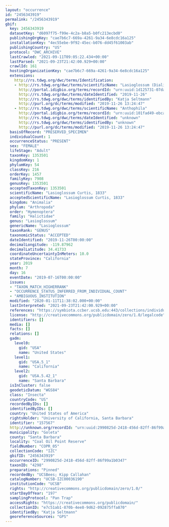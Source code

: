 ```yaml
---
layout: "occurrence"
id: "2456343919"
permalink: "/2456343919"
gbif:
  key: 2456343919
  datasetKey: "d6097f75-f99e-4c2a-b8a5-b0fc213ecbd0"
  publishingOrgKey: "cae7b6c7-669a-4261-9a34-6e8cdc16a125"
  installationKey: "4ec55ebe-9f92-45ec-b076-dd45f61003ab"
  publishingCountry: "US"
  protocol: "DWC_ARCHIVE"
  lastCrawled: "2021-09-11T09:05:22.434+00:00"
  lastParsed: "2021-09-23T21:42:00.929+00:00"
  crawlId: 161
  hostingOrganizationKey: "cae7b6c7-669a-4261-9a34-6e8cdc16a125"
  extensions:
    http://rs.tdwg.org/dwc/terms/Identification:
    - http://rs.tdwg.org/dwc/terms/scientificName: "Lasioglossum (Dialictus)"
      http://portal.idigbio.org/terms/recordId: "urn:uuid:1d125731-07da-463c-8531-754f93f91074"
      http://rs.tdwg.org/dwc/terms/dateIdentified: "2019-11-26"
      http://rs.tdwg.org/dwc/terms/identifiedBy: "Katja Seltmann"
      http://purl.org/dc/terms/modified: "2019-11-26 13:24:47"
    - http://rs.tdwg.org/dwc/terms/scientificName: "Anthophila"
      http://portal.idigbio.org/terms/recordId: "urn:uuid:101fad49-ebca-410d-9f23-f31af4994804"
      http://rs.tdwg.org/dwc/terms/dateIdentified: "unknown"
      http://rs.tdwg.org/dwc/terms/identifiedBy: "unknown"
      http://purl.org/dc/terms/modified: "2019-11-26 13:24:47"
  basisOfRecord: "PRESERVED_SPECIMEN"
  individualCount: 1
  occurrenceStatus: "PRESENT"
  sex: "FEMALE"
  lifeStage: "Adult"
  taxonKey: 1353501
  kingdomKey: 1
  phylumKey: 54
  classKey: 216
  orderKey: 1457
  familyKey: 7908
  genusKey: 1353501
  acceptedTaxonKey: 1353501
  scientificName: "Lasioglossum Curtis, 1833"
  acceptedScientificName: "Lasioglossum Curtis, 1833"
  kingdom: "Animalia"
  phylum: "Arthropoda"
  order: "Hymenoptera"
  family: "Halictidae"
  genus: "Lasioglossum"
  genericName: "Lasioglossum"
  taxonRank: "GENUS"
  taxonomicStatus: "ACCEPTED"
  dateIdentified: "2019-11-26T00:00:00"
  decimalLongitude: -119.87962
  decimalLatitude: 34.41733
  coordinateUncertaintyInMeters: 10.0
  stateProvince: "California"
  year: 2019
  month: 7
  day: 16
  eventDate: "2019-07-16T00:00:00"
  issues:
  - "TAXON_MATCH_HIGHERRANK"
  - "OCCURRENCE_STATUS_INFERRED_FROM_INDIVIDUAL_COUNT"
  - "AMBIGUOUS_INSTITUTION"
  modified: "2020-01-11T11:38:02.000+00:00"
  lastInterpreted: "2021-09-23T21:42:00.929+00:00"
  references: "https://symbiota.ccber.ucsb.edu:443/collections/individual/index.php?occid=157567"
  license: "http://creativecommons.org/publicdomain/zero/1.0/legalcode"
  identifiers: []
  media: []
  facts: []
  relations: []
  gadm:
    level0:
      gid: "USA"
      name: "United States"
    level1:
      gid: "USA.5_1"
      name: "California"
    level2:
      gid: "USA.5.42_1"
      name: "Santa Barbara"
  isInCluster: false
  geodeticDatum: "WGS84"
  class: "Insecta"
  countryCode: "US"
  recordedByIDs: []
  identifiedByIDs: []
  country: "United States of America"
  rightsHolder: "University of California, Santa Barbara"
  identifier: "157567"
  http://unknown.org/recordId: "urn:uuid:2990825d-2418-456d-82ff-86f99a1b0347"
  municipality: "Goleta"
  county: "Santa Barbara"
  locality: "Coal Oil Point Reserve"
  fieldNumber: "COPR_05"
  collectionCode: "IZC"
  gbifID: "2456343919"
  occurrenceID: "2990825d-2418-456d-82ff-86f99a1b0347"
  taxonID: "4298"
  preparations: "Pinned"
  recordedBy: "UCSBees; Kipp Callahan"
  catalogNumber: "UCSB-IZC00036190"
  institutionCode: "UCSB"
  rights: "http://creativecommons.org/publicdomain/zero/1.0/"
  startDayOfYear: "197"
  samplingProtocol: "Pan Trap"
  accessRights: "https://creativecommons.org/publicdomain/"
  collectionID: "e7c51ab1-870b-4ee8-9d62-092875ffa870"
  identifiedBy: "Katja Seltmann"
  georeferenceSources: "GPS"
---
```

